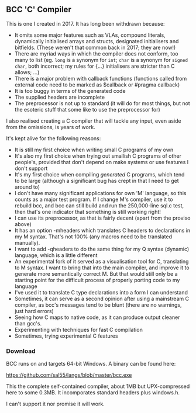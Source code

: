 ## BCC 'C' Compiler

This is one I created in 2017. It has long been withdrawn because:

* It omits some major features such as VLAs, compound literals, dynamically initialised arrays and structs, designated initialisers and bitfields. (These weren't that common back in 2017; they are now!)
* There are myriad ways in which the compiler does not conform, too many to list (eg. `long` is a synonym for `int`; `char` is a synonym for `signed char`, both incorrect; my rules for {...} initialisers are stricter than C allows; ...)
* There is a major problem with callback functions (functions called from external code need to be marked as $callback or #pragma callback)
* It is too buggy in terms of the generated code
* The supplied headers are incomplete
* The preprocessor is not up to standard (it will do for most things, but not the esoteric stuff that some like to use the preprocessor for)

I also realised creating a C compiler that will tackle any input, even aside from the omissions, is years of work.

It's kept alive for the following reasons:

* It is still my first choice when writing small C programs of my own
* It's also my first choice when trying out smallish C programs of other people's, provided that don't depend on make systems or use features I don't support
* It's my first choice when compiling *generated* C programs, which tend to be large (although a significant bug has crept in that I need to get around to)
* I don't have many significant applications for own 'M' language, so this counts as a major test program. If I change M's compiler, use it to rebuild bcc, and bcc can still build and run the 250,000-line sql.c test, then that's one indicator that something is still working right!
* I can use its preprocessor, as that is fairly decent (apart from the proviso above)
* It has an option -mheaders which translates C headers to declarations in my M syntax. That's not 100% (any macros need to be translated manually).
* I want to add -qheaders to do the same thing for my Q syntax (dynamic) language, which is a little different
* An experimental fork of it served as a visualisation tool for C, translating to M syntax. I want to bring that into the main compiler, and improve it to generate more semantically correct M. But that would still only be a starting point for the difficult process of properly porting code to my language
* I've used it to translate C type declarations into a form I can understand
* Sometimes, it can serve as a second opinion after using a mainstream C compiler, as bcc's messages tend to be blunt (there are no warnings, just hard errors)
* Seeing how C maps to native code, as it can produce output cleaner than gcc's.
* Experimenting with techniques for fast C compilation
* Sometimes, trying experimental C features

### Download

BCC runs on and targets 64-bit Windows. A binary can be found here:

https://github.com/sal55/langs/blob/master/bcc.exe

This the complete self-contained compiler, about 1MB but UPX-compressed here to some 0.3MB. It incomporates standard headers plus windows.h.

I can't support it nor promise it will work.

